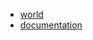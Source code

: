 * [world](https://test.visit.at.wa-test.rc3.cccv.de/_/global/git.ingolf-wagner.de/palo/world-home/raw/master/main.json)
* [documentation](https://howto.rc3.world/maps.html)
